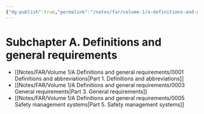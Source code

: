 ```yaml
---
{"dg-publish":true,"permalink":"/notes/far/volume-1/a-definitions-and-general-requirements/0000-index/","title":"0000 Index"}
---
```



# Subchapter A. Definitions and general requirements

- [[Notes/FAR/Volume 1/A Definitions and general requirements/0001 Definitions and abbreviations\|Part 1. Definitions and abbreviations]]
- [[Notes/FAR/Volume 1/A Definitions and general requirements/0003 General requirements\|Part 3. General requirements]]
- [[Notes/FAR/Volume 1/A Definitions and general requirements/0005 Safety management systems\|Part 5. Safety management systems]]